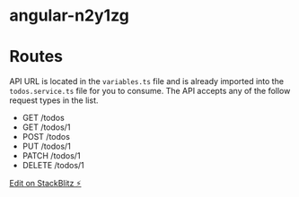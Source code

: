 # angular-n2y1zg

# Routes

API URL is located in the `variables.ts` file and is already imported into the `todos.service.ts` file for you to consume.  The API accepts any of the follow request types in the list.

 - GET	/todos
 - GET	/todos/1
 - POST	/todos
 - PUT	/todos/1
 - PATCH	/todos/1
 - DELETE	/todos/1


[Edit on StackBlitz ⚡️](https://stackblitz.com/edit/angular-n2y1zg)